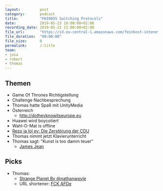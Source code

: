 ```yaml
---
layout:         post
category:       podcast
title:          "FKI0055 Switching Protocols"
date:           2019-05-23 18:00:00+02:00
recording_date: 2019-05-22 21:00:00+02:00
file_url:       "https://s3.eu-central-1.amazonaws.com/feinkost-intenet/fki0055.mp3"
file_duration:  "00:00:00"
file_size:      0
permalink:      /:title
team:
- josa
- robert
- thomas
---
```


## Themen

- Game Of Thrones Richtigstellung
- Challenge Nachbesprechung
- Thomas hatte Spaß mit UnityMedia
- Österreich
  - http://dotheyknowitseurope.eu
- Huawei wird boycotiert
- Wahl-O-Mat is offline
- [Rezo ja lol ey: Die Zerstörung der CDU](https://youtu.be/4Y1lZQsyuSQ)
- Thomas nimmt jetzt Klavierunterricht
- Thomas sagt: "Kunst is too damm teuer"
  - [James Jean](http://www.jamesjean.com/)

## Picks

- Thomas:
  - [Strange Planet By @nathanwpyle ](https://www.instagram.com/nathanwpylestrangeplanet/)
  - URL shortener: [FCK AFDe](https://fckaf.de/)
